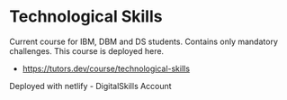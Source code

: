 # Technological Skills

Current course for IBM, DBM and DS students. Contains only mandatory challenges. This course is deployed here.

- <https://tutors.dev/course/technological-skills>

Deployed with netlify - DigitalSkills Account
